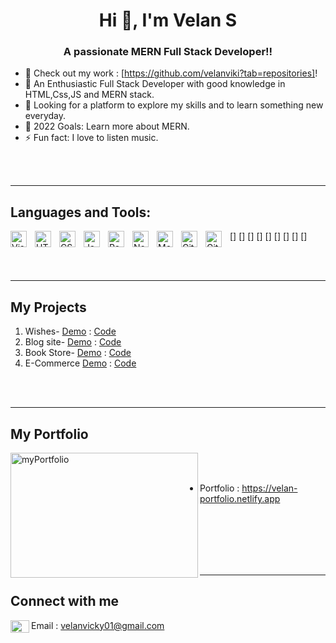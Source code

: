 <h1 align="center">Hi 👋, I'm Velan S</h1>
<h3 align="center">A passionate MERN Full Stack Developer!!</h3>

- 🔭 Check out my work : [https://github.com/velanviki?tab=repositories]!
- 🌱 An Enthusiastic Full Stack Developer with good knowledge in HTML,Css,JS and MERN stack.
- 👯 Looking for a platform to explore my skills and to learn something new everyday.
- 🥅 2022 Goals: Learn more about MERN.
- ⚡ Fun fact: I love to listen music.


<br />
<br />

---


## Languages and Tools:

[<img align="left" alt="Visual Studio Code" width="26px" src="https://cdn.jsdelivr.net/gh/devicons/devicon/icons/vscode/vscode-original.svg" style="padding-right:10px;" />]
[<img align="left" alt="HTML5" width="26px" src="https://cdn.jsdelivr.net/gh/devicons/devicon/icons/html5/html5-original.svg" style="padding-right:10px;" />]
[<img align="left" alt="CSS3" width="26px" src="https://cdn.jsdelivr.net/gh/devicons/devicon/icons/css3/css3-original.svg" style="padding-right:10px;" />]
[<img align="left" alt="JavaScript" width="26px" src="https://cdn.jsdelivr.net/gh/devicons/devicon/icons/javascript/javascript-original.svg" style="padding-right:10px;" />]
[<img align="left" alt="React" width="26px" src="https://cdn.jsdelivr.net/gh/devicons/devicon/icons/react/react-original.svg" style="padding-right:10px;" />]
[<img align="left" alt="Node.js" width="26px" src="https://cdn.jsdelivr.net/gh/devicons/devicon/icons/nodejs/nodejs-original.svg" style="padding-right:10px;" />]
[<img align="left" alt="MongoDB" width="26px" src="https://cdn.jsdelivr.net/gh/devicons/devicon/icons/mongodb/mongodb-original.svg" style="padding-right:10px;" />]
[<img align="left" alt="Git" width="26px" src="https://cdn.jsdelivr.net/gh/devicons/devicon/icons/git/git-original.svg" style="padding-right:10px;" />]
[<img align="left" alt="GitHub" width="26px" src="https://user-images.githubusercontent.com/3369400/139447912-e0f43f33-6d9f-45f8-be46-2df5bbc91289.png" style="padding-right:10px;" />]



<br />
<br />

---



 ## My Projects
  
<!--START_SECTION:activity-->
1. Wishes- [Demo](https://wishes-me.netlify.app) :   [Code](https://github.com/velanviki/Wishes-project)
2. Blog site- [Demo](https://blog-me.netlify.app) :   [Code](https://github.com/velanviki/blog-project)
3. Book Store-  [Demo](https://booksstores.netlify.app) : [Code](https://github.com/velanviki/Book-project)
4. E-Commerce [Demo](https://e-commerce-my.netlify.app) : [Code](https://github.com/velanviki/Ecommerce-project)

<!--END_SECTION:activity-->

<br />
<br />

---

## My Portfolio

  <img width="300" height="200" align="left"  alt="myPortfolio" src="https://image.shutterstock.com/image-photo/text-portfolio-on-brown-paper-260nw-387456811.jpg" />



<br />
<br />

* Portfolio : https://velan-portfolio.netlify.app

<br />
<br />
<br />
<br />
<br />

---

 ## Connect with me

 <img width="30" height="20" align="left"  alt="myPortfolio" src="https://encrypted-tbn0.gstatic.com/images?q=tbn:ANd9GcRuf_8lBtELvZRES2w3ygUDKkHDM-vju6debK4md-fsdHktIDtQmJOmh6aDCOSJqee7cd0&usqp=CAU" />

  Email : velanvicky01@gmail.com
